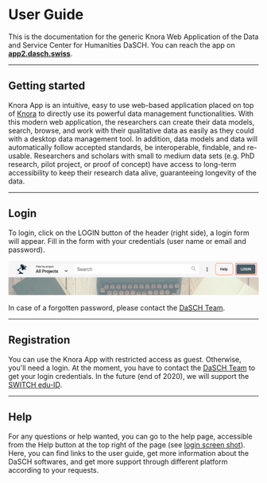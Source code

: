 # User Guide

This is the documentation for the generic Knora Web Application of the Data and Service Center for Humanities DaSCH. You can reach the app on **[app2.dasch.swiss](https://app2.dasch.swiss)**.

---

## Getting started

Knora App is an intuitive, easy to use web-based application placed on top of [Knora](../developers/knora/documentation/index.md) to directly use its powerful data management functionalities. With this modern web application, the researchers can create their data models, search, browse, and work with their qualitative data as easily as they could with a desktop data management tool. In addition, data models and data will automatically follow accepted standards, be interoperable, findable, and re-usable. Researchers and scholars with small to medium data sets (e.g. PhD research, pilot project, or proof of concept) have access to long-term accessibility to keep their research data alive, guaranteeing longevity of the data.

---

## Login

To login, click on the LOGIN button of the header (right side), a login form will appear. Fill in the form with your credentials (user name or email and password). 

![Get access to the login form.](../assets/images/knora-app/dashboard-header.png)

In case of a forgotten password, please contact the [DaSCH Team](https://dasch.swiss/team).

---

## Registration

You can use the Knora App with restricted access as guest. Otherwise, you'll need a login. At the moment, you have to contact the [DaSCH Team](https://dasch.swiss/team) to get your login credentials. In the future (end of 2020), we will support the [SWITCH edu-ID](https://www.switch.ch/edu-id/).

---

## Help

For any questions or help wanted, you can go to the help page, accessible from the Help button at the top right of the page (see [login screen shot](/user-guide/#login)). Here, you can find links to the user guide, get more information about the DaSCH softwares, and get more support through different platform according to your requests.
